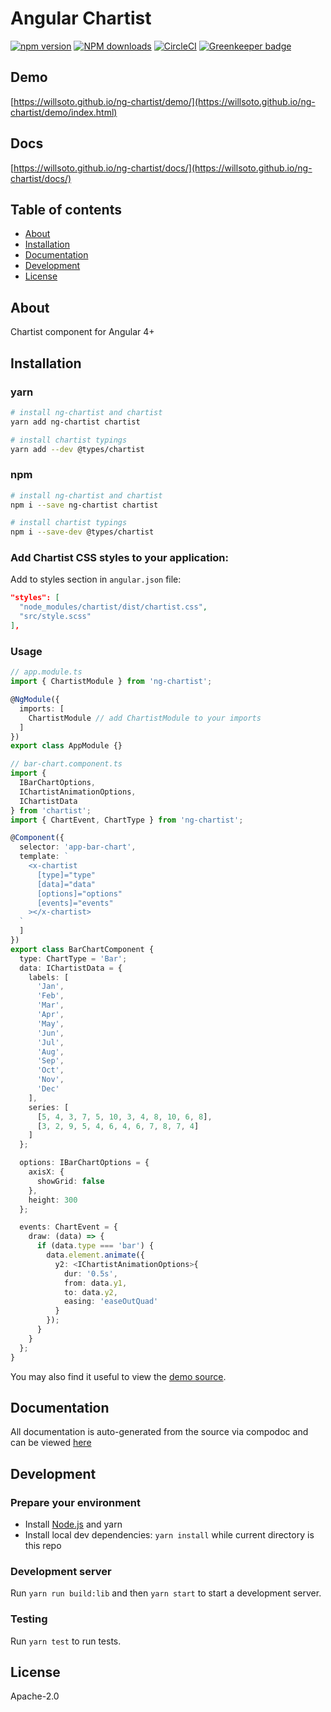 # Angular Chartist

[![npm version](https://badge.fury.io/js/ng-chartist.svg)](http://badge.fury.io/js/ng-chartist)
[![NPM downloads](https://img.shields.io/npm/dt/ng-chartist.svg)](https://npmjs.org/package/ng-chartist)
[![CircleCI](https://circleci.com/gh/willsoto/ng-chartist.svg?style=shield)](https://circleci.com/gh/willsoto/ng-chartist) [![Greenkeeper badge](https://badges.greenkeeper.io/willsoto/ng-chartist.svg)](https://greenkeeper.io/)

## Demo

[https://willsoto.github.io/ng-chartist/demo/](https://willsoto.github.io/ng-chartist/demo/index.html)

## Docs

[https://willsoto.github.io/ng-chartist/docs/](https://willsoto.github.io/ng-chartist/docs/)

## Table of contents

- [About](#about)
- [Installation](#installation)
- [Documentation](#documentation)
- [Development](#development)
- [License](#license)

## About

Chartist component for Angular 4+

## Installation

### yarn

```bash
# install ng-chartist and chartist
yarn add ng-chartist chartist

# install chartist typings
yarn add --dev @types/chartist
```

### npm

```bash
# install ng-chartist and chartist
npm i --save ng-chartist chartist

# install chartist typings
npm i --save-dev @types/chartist
```

### Add Chartist CSS styles to your application:

Add to styles section in `angular.json` file:

```json
"styles": [
  "node_modules/chartist/dist/chartist.css",
  "src/style.scss"
],
```

### Usage

```typescript
// app.module.ts
import { ChartistModule } from 'ng-chartist';

@NgModule({
  imports: [
    ChartistModule // add ChartistModule to your imports
  ]
})
export class AppModule {}
```

```typescript
// bar-chart.component.ts
import {
  IBarChartOptions,
  IChartistAnimationOptions,
  IChartistData
} from 'chartist';
import { ChartEvent, ChartType } from 'ng-chartist';

@Component({
  selector: 'app-bar-chart',
  template: `
    <x-chartist
      [type]="type"
      [data]="data"
      [options]="options"
      [events]="events"
    ></x-chartist>
  `
  ]
})
export class BarChartComponent {
  type: ChartType = 'Bar';
  data: IChartistData = {
    labels: [
      'Jan',
      'Feb',
      'Mar',
      'Apr',
      'May',
      'Jun',
      'Jul',
      'Aug',
      'Sep',
      'Oct',
      'Nov',
      'Dec'
    ],
    series: [
      [5, 4, 3, 7, 5, 10, 3, 4, 8, 10, 6, 8],
      [3, 2, 9, 5, 4, 6, 4, 6, 7, 8, 7, 4]
    ]
  };

  options: IBarChartOptions = {
    axisX: {
      showGrid: false
    },
    height: 300
  };

  events: ChartEvent = {
    draw: (data) => {
      if (data.type === 'bar') {
        data.element.animate({
          y2: <IChartistAnimationOptions>{
            dur: '0.5s',
            from: data.y1,
            to: data.y2,
            easing: 'easeOutQuad'
          }
        });
      }
    }
  };
}
```

You may also find it useful to view the [demo source](https://github.com/willsoto/ng-chartist/blob/master/projects/ng-chartist-demo/src/app/app.component.ts).

## Documentation

All documentation is auto-generated from the source via compodoc and can be viewed [here](https://willsoto.github.io/ng-chartist/docs/)

## Development

### Prepare your environment

- Install [Node.js](http://nodejs.org/) and yarn
- Install local dev dependencies: `yarn install` while current directory is this repo

### Development server

Run `yarn run build:lib` and then `yarn start` to start a development server.

### Testing

Run `yarn test` to run tests.

## License

Apache-2.0

